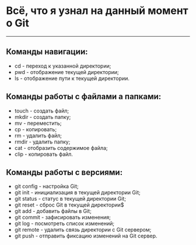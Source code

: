 # Всё, что я узнал на данный момент о Git
---
## Команды навигации:
- cd - переход к указанной директории;
- pwd - отображение текущей директории;
- ls - отображение пути к текущей директории.
## Команды работы с файлами а папками:
- touch - создать файл;
- mkdir - создать папку;
- mv - переместить;
- cp - копировать;
- rm - удалить файл;
- rmdir - удалить папку;
- cat - отобразить содержимое файла;
- clip - копировать файл.
## Команды работы с версиями:
- git config - настройка Git;
- git init - инициализация в текущей директории Git;
- git status - статус в текущей директории Git;
- git reset - сброс Git в текущей директории$
- git add - добавить файлы в Git;
- git commit - зафисировать изменения;
- git log - посмотреть список изменений;
- git remote - удалить связь директории с Git сервером;
- git push - отправить фиксацию изменений на Git сервер.

